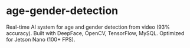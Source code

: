 # age-gender-detection
Real-time AI system for age and gender detection from video (93% accuracy). Built with DeepFace, OpenCV, TensorFlow, MySQL. Optimized for Jetson Nano (100+ FPS).
